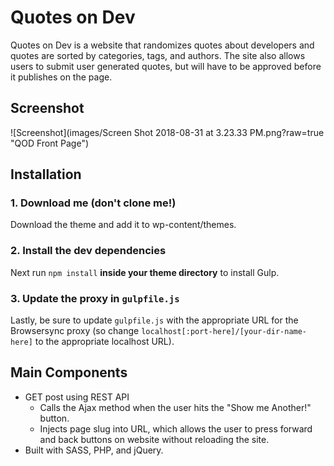 # Quotes on Dev 

Quotes on Dev is a website that randomizes quotes about developers and quotes are sorted by categories, tags, and authors. The site also allows users to submit user generated quotes, but will have to be approved before it publishes on the page. 

## Screenshot 
![Screenshot](images/Screen Shot 2018-08-31 at 3.23.33 PM.png?raw=true "QOD Front Page")

## Installation

### 1. Download me (don't clone me!)

Download the theme and add it to wp-content/themes. 

### 2. Install the dev dependencies

Next run `npm install` **inside your theme directory** to install Gulp.

### 3. Update the proxy in `gulpfile.js`

Lastly, be sure to update `gulpfile.js` with the appropriate URL for the Browsersync proxy (so change `localhost[:port-here]/[your-dir-name-here]` to the appropriate localhost URL).

## Main Components 

* GET post using REST API 
  * Calls the Ajax method when the user hits the "Show me Another!" button. 
  * Injects page slug into URL, which allows the user to press forward and back buttons on website without reloading the site. 
* Built with SASS, PHP, and jQuery. 

